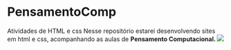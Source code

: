 # PensamentoComp 
Atividades de HTML e css
Nesse repositório estarei desenvolvendo sites em html e css, acompanhando as aulas de <b>Pensamento Computacional<b>.
<img src="https://educadordofuturo.com.br/wp-content/uploads/2022/06/o-que-e-pensamento-computacional.jpg">
